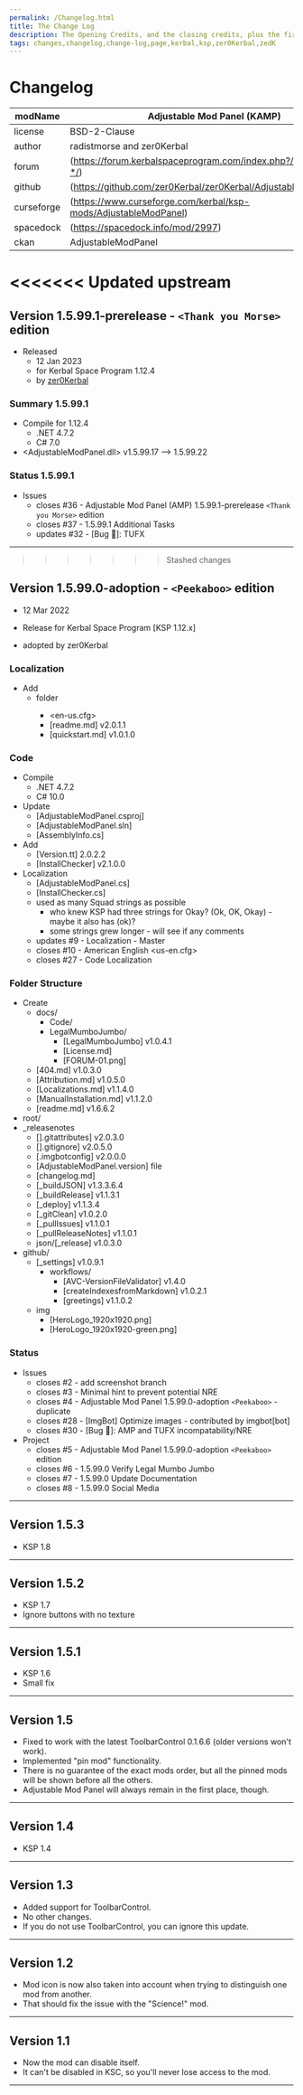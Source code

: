 ```yaml
---
permalink: /Changelog.html
title: The Change Log
description: The Opening Credits, and the closing credits, plus the first of two (or is three) end credit scenes
tags: changes,changelog,change-log,page,kerbal,ksp,zer0Kerbal,zedK
---
```

<!-- hdr-changelog.md v1.0.0.1
Adjustable Mod Panel (KAMP)
created: 13 May 2022
updated: 05 Nov 2022
CC BY-ND 4.0 by zer0Kerbal -->  
# Changelog  
  
| modName    | Adjustable Mod Panel (KAMP)                                       |
| ---------- | ----------------------------------------------------------------- |
| license    | BSD-2-Clause                                                      |
| author     | radistmorse and zer0Kerbal                                        |
| forum      | (https://forum.kerbalspaceprogram.com/index.php?/topic/207263-*/) |
| github     | (https://github.com/zer0Kerbal/zer0Kerbal/AdjustableModPanel)     |
| curseforge | (https://www.curseforge.com/kerbal/ksp-mods/AdjustableModPanel)   |
| spacedock  | (https://spacedock.info/mod/2997)                                 |
| ckan       | AdjustableModPanel                                                |

<<<<<<< Updated upstream
=======
## Version 1.5.99.1-prerelease - `<Thank you Morse>` edition

* Released
  * 12 Jan 2023
  * for Kerbal Space Program 1.12.4
  * by [zer0Kerbal](https://github.com/zer0Kerbal)

### Summary 1.5.99.1

* Compile for 1.12.4
  * .NET 4.7.2
  * C# 7.0
* <AdjustableModPanel.dll> v1.5.99.17 --> 1.5.99.22

### Status 1.5.99.1

* Issues
  * closes #36 - Adjustable Mod Panel (AMP) 1.5.99.1-prerelease `<Thank you Morse>` edition
  * closes #37 - 1.5.99.1 Additional Tasks
  * updates #32 - [Bug 🐞]: TUFX

---

>>>>>>> Stashed changes
## Version 1.5.99.0-adoption -  `<Peekaboo>` edition

* 12 Mar 2022  
* Release for Kerbal Space Program [KSP 1.12.x]

* adopted by zer0Kerbal

### Localization

* Add
  * <Localization> folder
    * <en-us.cfg>
    * [readme.md] v2.0.1.1
    * [quickstart.md] v1.0.1.0

### Code

* Compile
  * .NET 4.7.2
  * C# 10.0
* Update
  * [AdjustableModPanel.csproj]
  * [AdjustableModPanel.sln]
  * [AssemblyInfo.cs]
* Add
  * [Version.tt] 2.0.2.2
  * [InstallChecker] v2.1.0.0
* Localization
  * [AdjustableModPanel.cs]
  * [InstallChecker.cs]
  * used as many Squad strings as possible
    * who knew KSP had three strings for Okay? (Ok, OK, Okay) - maybe it also has (ok)?
    * some strings grew longer - will see if any comments
  * updates #9 - Localization - Master
  * closes #10 - American English <us-en.cfg>
  * closes #27 - Code Localization

### Folder Structure

* Create
  * docs/
    * Code/
    * LegalMumboJumbo/
      * [LegalMumboJumbo] v1.0.4.1
      * [License.md]
      * [FORUM-01.png]
  * [404.md] v1.0.3.0
  * [Attribution.md] v1.0.5.0
  * [Localizations.md] v1.1.4.0
  * [ManualInstallation.md] v1.1.2.0
  * [readme.md] v1.6.6.2
* root/
* _releasenotes
  * [].gitattributes] v2.0.3.0
  * [].gitignore] v2.0.5.0
  * [.imgbotconfig] v2.0.0.0
  * [AdjustableModPanel.version] file
  * [changelog.md]
  * [_buildJSON] v1.3.3.6.4
  * [_buildRelease] v1.1.3.1
  * [_deploy] v1.1.3.4
  * [_gitClean] v1.0.2.0
  * [_pullIssues] v1.1.0.1
  * [_pullReleaseNotes] v1.1.0.1
  * json/[_release] v1.0.3.0
* github/
  * [_settings] v1.0.9.1
    * workflows/
      * [AVC-VersionFileValidator] v1.4.0
      * [createIndexesfromMarkdown] v1.0.2.1
      * [greetings] v1.1.0.2
  * img
    * [HeroLogo_1920x1920.png]
    * [HeroLogo_1920x1920-green.png]

### Status

* Issues
  * closes #2 - add screenshot branch
  * closes #3 - Minimal hint to prevent potential NRE
  * closes #4 - Adjustable Mod Panel 1.5.99.0-adoption `<Peekaboo>` - duplicate
  * closes #28 - [ImgBot] Optimize images - contributed by imgbot[bot]
  * closes #30 - [Bug 🐞]: AMP and TUFX incompatability/NRE
* Project
  * closes #5 - Adjustable Mod Panel 1.5.99.0-adoption `<Peekaboo>` edition
  * closes #6 - 1.5.99.0 Verify Legal Mumbo Jumbo
  * closes #7 - 1.5.99.0 Update Documentation
  * closes #8 - 1.5.99.0 Social Media

---

## Version 1.5.3

* KSP 1.8

---

## Version 1.5.2

* KSP 1.7
* Ignore buttons with no texture

---

## Version 1.5.1

* KSP 1.6
* Small fix

---

## Version 1.5

* Fixed to work with the latest ToolbarControl 0.1.6.6 (older versions won't work).
* Implemented "pin mod" functionality.
* There is no guarantee of the exact mods order, but all the pinned mods will be shown before all the others.
* Adjustable Mod Panel will always remain in the first place, though.

---

## Version 1.4

* KSP 1.4

---

## Version 1.3

* Added support for ToolbarControl.
* No other changes.
* If you do not use ToolbarControl, you can ignore this update.

---

## Version 1.2

* Mod icon is now also taken into account when trying to distinguish one mod from another.
* That should fix the issue with the "Science!" mod.

---

## Version 1.1

* Now the mod can disable itself.
* It can't be disabled in KSC, so you'll never lose access to the mod.

---